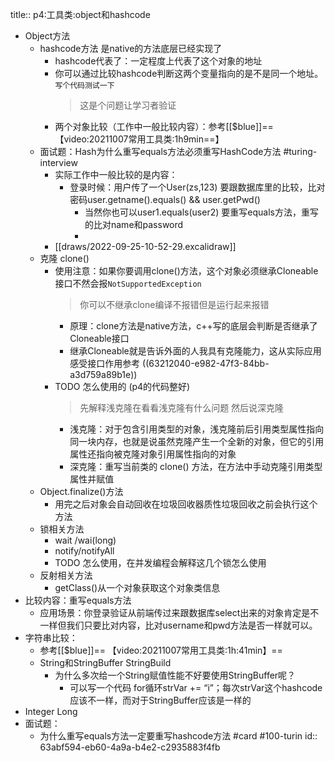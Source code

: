title:: p4:工具类:object和hashcode

- Object方法
	- hashcode方法 是native的方法底层已经实现了
		- hashcode代表了：一定程度上代表了这个对象的地址
		- 你可以通过比较hashcode判断这两个变量指向的是不是同一个地址。`写个代码测试一下` 
		  > 这是个问题让学习者验证
		- 两个对象比较（工作中一般比较内容）：参考[[$blue]]==【video:20211007常用工具类:1h9min==】
	- 面试题：Hash为什么重写equals方法必须重写HashCode方法 #turing-interview
		- 实际工作中一般比较的是内容：
			- 登录时候：用户传了一个User(zs,123) 要跟数据库里的比较，比对密码user.getname().equals() && user.getPwd()
				- 当然你也可以user1.equals(user2)  要重写equals方法，重写的比对name和password
				-
		- [[draws/2022-09-25-10-52-29.excalidraw]]
	- 克隆 clone()
		- 使用注意：如果你要调用clone()方法，这个对象必须继承Cloneable接口不然会报`NotSupportedException`
		  > 你可以不继承clone编译不报错但是运行起来报错
			- 原理：clone方法是native方法，c++写的底层会判断是否继承了Cloneable接口
			- 继承Cloneable就是告诉外面的人我具有克隆能力，这从实际应用感受接口作用参考 ((63212040-e982-47f3-84bb-a3d759a89b1e))
		- TODO 怎么使用的 (p4的代码整好)
		  > 先解释浅克隆在看看浅克隆有什么问题 然后说深克隆
			- 浅克隆：对于包含引用类型的对象，浅克隆前后引用类型属性指向同一块内存，也就是说虽然克隆产生一个全新的对象，但它的引用属性还指向被克隆对象引用属性指向的对象
			- 深克隆：重写当前类的 clone() 方法，在方法中手动克隆引用类型属性并赋值
	- Object.finalize()方法
		- 用完之后对象会自动回收在垃圾回收器质性垃圾回收之前会执行这个方法
	- 锁相关方法
		- wait /wai(long)
		- notify/notifyAll
		- TODO 怎么使用，在并发编程会解释这几个锁怎么使用
	- 反射相关方法
		- getClass()从一个对象获取这个对象类信息
- 比较内容：重写equals方法
	- 应用场景：你登录验证从前端传过来跟数据库select出来的对象肯定是不一样但我们只要比对内容，比对username和pwd方法是否一样就可以。
- 字符串比较：
	- 参考[[$blue]]== 【video:20211007常用工具类:1h:41min】==
	- String和StringBuffer StringBuild
		- 为什么多次给一个String赋值性能不好要使用StringBuffer呢？
			- 可以写一个代码 for循环strVar += “i”；每次strVar这个hashcode应该不一样，而对于StringBuffer应该是一样的
- Integer Long
- 面试题：
	- 为什么重写equals方法一定要重写hashcode方法 #card #100-turin
	  id:: 63abf594-eb60-4a9a-b4e2-c2935883f4fb